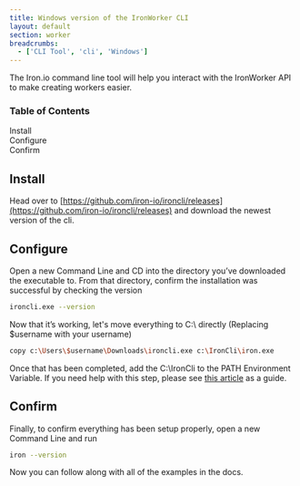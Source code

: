 ```yaml
---
title: Windows version of the IronWorker CLI
layout: default
section: worker
breadcrumbs:
  - ['CLI Tool', 'cli', 'Windows']
---
```


The Iron.io command line tool will help you interact with the IronWorker API to make creating workers easier.
<section id="toc">
  <h3>Table of Contents</h3>
  <ul>
    <li><a href="#installing">Install</a></li>
    <li><a href="#configuration">Configure</a></li>
    <li><a href="#Confirm">Confirm</a></li>
  </ul>
</section>

<h2 id="installing">Install</h2>

Head over to [https://github.com/iron-io/ironcli/releases](https://github.com/iron-io/ironcli/releases) and download the newest version of the cli. 


<h2 id="configuration">Configure</h2>
Open a new Command Line and CD into the directory you’ve downloaded the executable to. From that directory, confirm the installation was successful by checking the version

```sh
ironcli.exe --version
```

Now that it’s working, let's move everything to C:\ directly (Replacing $username with your username)

```sh
copy c:\Users\$username\Downloads\ironcli.exe c:\IronCli\iron.exe
```

Once that has been completed, add the C:\IronCli to the PATH Environment Variable. If you need help with this step, please see [this article](http://www.howtogeek.com/118594/how-to-edit-your-system-path-for-easy-command-line-access/) as a guide.

<h2 id="confirm">Confirm</h2>
Finally, to confirm everything has been setup properly, open a new Command Line and run

```sh
iron --version
```

Now you can follow along with all of the examples in the docs. 



